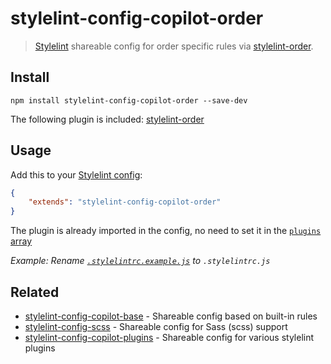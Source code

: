 # stylelint-config-copilot-order

> [Stylelint](https://stylelint.io) shareable config for order specific rules via [stylelint-order](https://github.com/hudochenkov/stylelint-order).


## Install

```
npm install stylelint-config-copilot-order --save-dev 
```

The following plugin is included:
[stylelint-order](https://github.com/hudochenkov/stylelint-order)

## Usage

Add this to your [Stylelint config](https://stylelint.io/user-guide/configuration/):

```json
{
	"extends": "stylelint-config-copilot-order"
}
```

The plugin is already imported in the config, no need to set it in the [`plugins` array](https://github.com/stylelint/stylelint/blob/master/docs/user-guide/configuration.md#plugins)

_Example: Rename [`.stylelintrc.example.js`](.stylelintrc.example.js) to `.stylelintrc.js`_


## Related

- [stylelint-config-copilot-base](https://github.com/fuhlig/stylelint-config-copilot/tree/main/packages/stylelint-config-copilot-base) - Shareable config based on built-in rules
- [stylelint-config-scss](https://github.com/fuhlig/stylelint-config-copilot/tree/main/packages/stylelint-config-copilot-scss) - Shareable config for Sass (scss) support
- [stylelint-config-copilot-plugins](https://github.com/fuhlig/stylelint-config-copilot/tree/main/packages/stylelint-config-copilot-plugins) - Shareable config for various stylelint plugins
